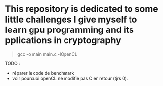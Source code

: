 # This repository is dedicated to some little challenges I give myself to learn gpu programming and its pplications in cryptography

> gcc -o main main.c -lOpenCL

TODO :
- réparer le code de benchmark 
- voir pourquoi openCL ne modifie pas C en retour (tjrs 0).